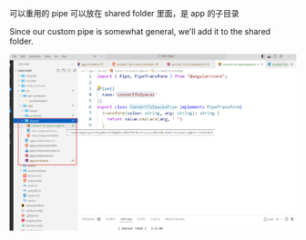 可以重用的 pipe 可以放在 shared folder 里面，是 app 的子目录

Since our custom pipe is somewhat general, we'll add it to the shared folder. 

![](imgs\shared_folder.png)
